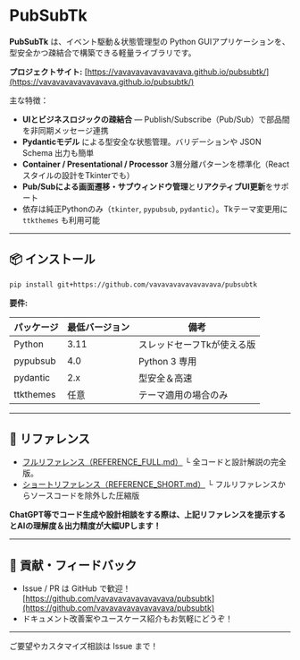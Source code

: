 # PubSubTk

**PubSubTk** は、イベント駆動＆状態管理型の Python GUIアプリケーションを、型安全かつ疎結合で構築できる軽量ライブラリです。

**プロジェクトサイト:** [https://vavavavavavavavava.github.io/pubsubtk/](https://vavavavavavavavava.github.io/pubsubtk/)

主な特徴：

* **UIとビジネスロジックの疎結合** ― Publish/Subscribe（Pub/Sub）で部品間を非同期メッセージ連携
* **Pydanticモデル** による型安全な状態管理。バリデーションや JSON Schema 出力も簡単
* **Container / Presentational / Processor** 3層分離パターンを標準化（Reactスタイルの設計をTkinterでも）
* **Pub/Subによる画面遷移・サブウィンドウ管理**と**リアクティブUI更新**をサポート
* 依存は純正Pythonのみ（`tkinter`, `pypubsub`, `pydantic`）。Tkテーマ変更用に `ttkthemes` も利用可能

---

## 📦 インストール

```bash
pip install git+https://github.com/vavavavavavavavava/pubsubtk
```

**要件:**

| パッケージ     | 最低バージョン | 備考             |
| --------- | ------- | -------------- |
| Python    | 3.11    | スレッドセーフTkが使える版 |
| pypubsub  | 4.0     | Python 3 専用    |
| pydantic  | 2.x     | 型安全＆高速         |
| ttkthemes | 任意      | テーマ適用の場合のみ     |

---

## 📖 リファレンス

* [フルリファレンス（REFERENCE_FULL.md）](docs/ai-reference/REFERENCE_FULL.md)
  └ 全コードと設計解説の完全版。
* [ショートリファレンス（REFERENCE_SHORT.md）](docs/ai-reference/REFERENCE_SHORT.md)
  └ フルリファレンスからソースコードを除外した圧縮版

**ChatGPT等でコード生成や設計相談をする際は、上記リファレンスを提示するとAIの理解度＆出力精度が大幅UPします！**

---

## 🙌 貢献・フィードバック

* Issue / PR は GitHub で歓迎！
  [https://github.com/vavavavavavavavava/pubsubtk](https://github.com/vavavavavavavavava/pubsubtk)
* ドキュメント改善案やユースケース紹介もお気軽にどうぞ！

---

ご要望やカスタマイズ相談は Issue まで！
